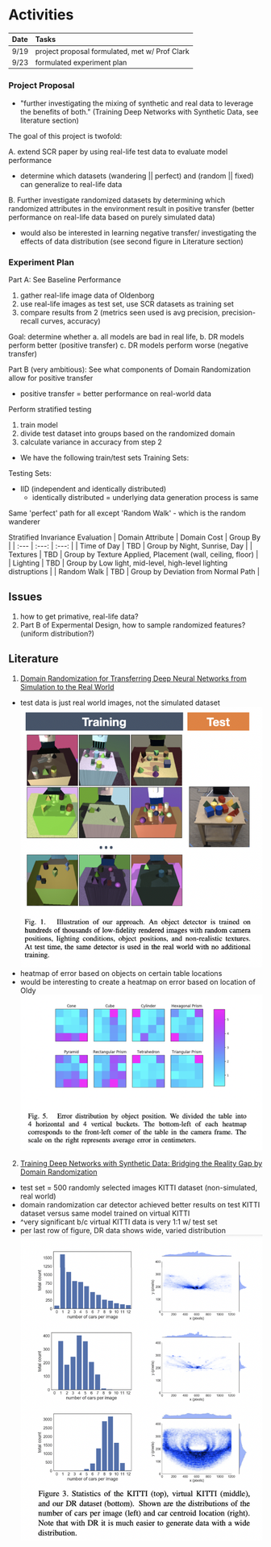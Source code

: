 # Activities
| Date | Tasks
| :--        |:--   |
| 9/19 | project proposal formulated, met w/ Prof Clark
| 9/23 | formulated experiment plan

### Project Proposal
+ "further investigating the
mixing of synthetic and real data to leverage the benefits of both." (Training Deep Networks with Synthetic Data, see literature section)

The goal of this project is twofold:

A. extend SCR paper by using real-life test data to evaluate model performance
+ determine which datasets (wandering || perfect) and (random || fixed) can generalize to real-life data

B. Further investigate randomized datasets by determining which randomized attributes in the environment result in positive transfer (better performance on real-life data based on purely simulated data)
+ would also be interested in learning negative transfer/ investigating the effects of data distribution (see second figure in Literature section)


### Experiment Plan 
Part A: See Baseline Performance
1. gather real-life image data of Oldenborg
2. use real-life images as test set, use SCR datasets as training set
3. compare results from 2 (metrics seen used is avg precision, precision-recall curves, accuracy)

Goal: determine whether a. all models are bad in real life, b. DR models perform better (positive transfer) c. DR models perform worse (negative transfer)

Part B (very ambitious): See what components of Domain Randomization allow for positive transfer
+ positive transfer = better performance on real-world data

Perform stratified testing 

1. train model
2. divide test dataset into groups based on the randomized domain
3. calculate variance in accuracy from step 2 

+ We have the following train/test sets
Training Sets:

Testing Sets:
+ IID (independent and identically distributed)
    + identically distributed = underlying data generation process is same

Same 'perfect' path for all except 'Random Walk' - which is the random wanderer

Stratified Invariance Evaluation
| Domain Attribute | Domain Cost | Group By | 
| :--- | :---: | :---: |
| Time of Day | TBD | Group by Night, Sunrise, Day |
| Textures | TBD | Group by Texture Applied, Placement (wall, ceiling, floor) | 
| Lighting | TBD | Group by Low light, mid-level, high-level lighting distruptions | 
| Random Walk | TBD | Group by Deviation from Normal Path |
## Issues
1. how to get primative, real-life data?
2. Part B of Expermental Design, how to sample randomized features? (uniform distribution?)

## Literature
1. [Domain Randomization for Transferring Deep Neural Networks from Simulation to the Real World](https://ieeexplore.ieee.org/stamp/stamp.jsp?tp=&arnumber=8202133)
+ test data is just real world images, not the simulated dataset
![train-test](train-test.png)
+ heatmap of error based on objects on certain table locations
+ would be interesting to create a heatmap on error based on location of Oldy
![error-dist](error-dist.png)


2. [Training Deep Networks with Synthetic Data:
Bridging the Reality Gap by Domain Randomization](https://openaccess.thecvf.com/content_cvpr_2018_workshops/papers/w14/Tremblay_Training_Deep_Networks_CVPR_2018_paper.pdf)
+ test set = 500 randomly selected images KITTI dataset (non-simulated, real world) 
+ domain randomization car detector achieved better results on test KITTI dataset versus same model trained on virtual KITTI
+ ^very significant b/c virtual KITTI data is very 1:1 w/ test set
+ per last row of figure, DR data shows wide, varied distribution
![dataset_dist](dataset-distribution.png)

